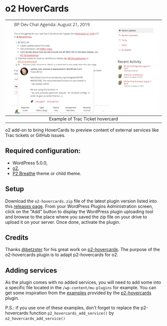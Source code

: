 # o2 HoverCards

|  ![hovercard](./screenshot.png)  |
|               :---:              |
| Example of Trac Ticket hovercard |

o2 add-on to bring HoverCards to preview content of external services like Trac tickets or GitHub issues.

## Required configuration:

- WordPress 5.0.0,
- [o2](https://geto2.com/),
- [P2 Breathe](https://wpcom-themes.svn.automattic.com/p2-breathe/) theme or child theme.

## Setup

Download the `o2-hovercards.zip` file of the latest plugin version listed into this [releases page](https://github.com/imath/o2-hovercards/releases). From your WordPress Plugins Administration screen, click on the "Add" button to display the WordPress plugin uploading tool and browse to the place where you saved the zip file on your drive to upload it on your server. Once done, activate the plugin.

## Credits

Thanks [@betzster](https://profiles.wordpress.org/betzster/) for his great work on [p2-hovercards](https://github.com/Automattic/p2-hovercards).
The purpose of the o2-hovercards plugin is to adapt p2-hovercards for o2.

## Adding services

As the plugin comes with no added services, you will need to add some into a specific file located in the `/wp-content/mu-plugins` for example. You can get some inspiration from the [examples](https://github.com/Automattic/p2-hovercards/blob/master/examples.php) provided by the [p2-hovercards](https://github.com/Automattic/p2-hovercards) plugin.

P.S.: if you use one of these examples, don't forget to replace the p2-hovercards function `p2_hovercards_add_service()` by `o2_hovercards_add_service()`
